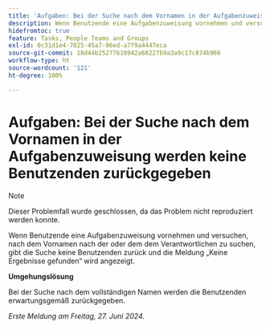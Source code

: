 ```yaml
---
title: 'Aufgaben: Bei der Suche nach dem Vornamen in der Aufgabenzuweisung werden keine Benutzenden zurückgegeben'
description: Wenn Benutzende eine Aufgabenzuweisung vornehmen und versuchen, anhand des Vornamens nach der oder dem Verantwortlichen zu suchen, gibt die Suche keine Benutzenden zurück und die Meldung „Keine Ergebnisse gefunden“ wird angezeigt. Eine Umgehungslösung ist verfügbar.
hidefromtoc: true
feature: Tasks, People Teams and Groups
exl-id: 0c31d1e4-7025-45a7-96ed-a7f9a4447eca
source-git-commit: 18d44b25277610942a68227b9a3a9c17c874b966
workflow-type: ht
source-wordcount: '121'
ht-degree: 100%

---
```


# Aufgaben: Bei der Suche nach dem Vornamen in der Aufgabenzuweisung werden keine Benutzenden zurückgegeben

>[!NOTE]
>
>Dieser Problemfall wurde geschlossen, da das Problem nicht reproduziert werden konnte.

Wenn Benutzende eine Aufgabenzuweisung vornehmen und versuchen, nach dem Vornamen nach der oder dem dem Verantwortlichen zu suchen, gibt die Suche keine Benutzenden zurück und die Meldung „Keine Ergebnisse gefunden“ wird angezeigt.

**Umgehungslösung**

Bei der Suche nach dem vollständigen Namen werden die Benutzenden erwartungsgemäß zurückgegeben.

_Erste Meldung am Freitag, 27. Juni 2024._
